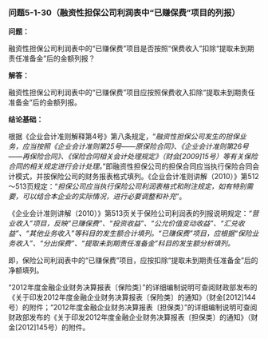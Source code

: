 ### 问题5-1-30（融资性担保公司利润表中“已赚保费”项目的列报）

**问题：**

融资性担保公司利润表中的“已赚保费”项目是否按照“保费收入”扣除“提取未到期责任准备金”后的金额列报？

**解答：**

融资性担保公司利润表中的“已赚保费”项目应按照保费收入扣除“提取未到期责任准备金”后的金额列报。

**结论基础：**

根据《企业会计准则解释第4号》第八条规定，“*融资性担保公司发生的担保业务，应当按照《企业会计准则第25号——原保险合同》、《企业会计准则第26号——再保险合同》、《保险合同相关会计处理规定》（财会[2009]15号）等有关保险合同的相关规定进行会计处理。*”即融资性担保公司的担保合同应当执行保险合同会计模式，并按保险公司的财务报表格式填列。《企业会计准则讲解（2010）》第512～513页规定：“*担保公司应当执行保险公司利润表格式和附注规定，如有特别需要，可以结合本企业的实际情况，进行必要调整和补充*”。

《企业会计准则讲解（2010）》第513页关于保险公司利润表的列报说明规定：*“营业收入”项目，反映“已赚保费”、“投资收益”、“公允价值变动收益”、“汇兑收益”、“其他业务收入”等科目的发生额合计填列。“已赚保费”项目，应根据“保险业务收入”、“分出保费”、“提取未到期责任准备金”科目的发生额分析填列。*

即，保险公司利润表中的“已赚保费”项目，应按扣除“提取未到期责任准备金”后的净额填列。

“2012年度金融企业财务决算报表〔保险类〕”的详细编制说明可查阅财政部发布的《关于印发2012年度金融企业财务决算报表〔保险类〕的通知》（财金[2012]144号）的附件；“2012年度金融企业财务决算报表〔担保类〕”的详细编制说明可查阅财政部发布的《关于印发2012年度金融企业财务决算报表〔担保类〕的通知》（财金[2012]145号）的附件。
